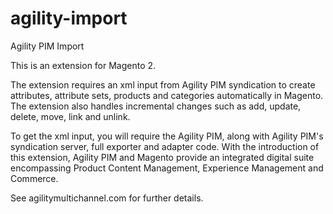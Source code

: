 # agility-import
Agility PIM Import

This is an extension for Magento 2. 

The extension requires an xml input from Agility PIM syndication to create attributes, attribute sets, products and categories automatically in Magento. The extension also handles incremental changes such as add, update, delete, move, link and unlink. 

To get the xml input, you will require the Agility PIM, along with Agility PIM's syndication server, full exporter and adapter code. With the introduction of this extension, Agility PIM and Magento provide an integrated digital suite encompassing Product Content Management, Experience Management and Commerce. 

See agilitymultichannel.com for further details. 
